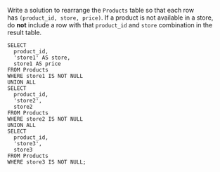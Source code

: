 Write a solution to rearrange the `Products` table so that each row has `(product_id, store, price)`. If a product is not available in a store, do **not** include a row with that `product_id` and `store` combination in the result table.

```MySQL
SELECT
  product_id,
  'store1' AS store,
  store1 AS price
FROM Products
WHERE store1 IS NOT NULL
UNION ALL
SELECT
  product_id,
  'store2',
  store2
FROM Products
WHERE store2 IS NOT NULL
UNION ALL
SELECT
  product_id,
  'store3',
  store3
FROM Products
WHERE store3 IS NOT NULL;
```